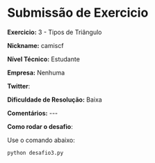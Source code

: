 # Submissão de Exercicio

**Exercicio:** 3 - Tipos de Triângulo

**Nickname:** camiscf

**Nível Técnico:** Estudante

**Empresa:** Nenhuma

**Twitter**: 

**Dificuldade de Resolução:** Baixa

**Comentários:** ---

**Como rodar o desafio**:

Use o comando abaixo:

```bash
python desafio3.py
```
